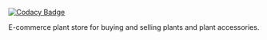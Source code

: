 
[![Codacy Badge](https://api.codacy.com/project/badge/Grade/e37bdd0a292e4a77b88dc9e4d589070d)](https://app.codacy.com/gh/M-itti/e-commerce?utm_source=github.com&utm_medium=referral&utm_content=M-itti/e-commerce&utm_campaign=Badge_Grade)

E-commerce plant store for  buying and selling plants and plant accessories.
